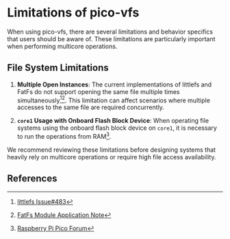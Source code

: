 # Limitations of pico-vfs

When using pico-vfs, there are several limitations and behavior specifics that users should be aware of. These limitations are particularly important when performing multicore operations.

## File System Limitations

1. **Multiple Open Instances**: The current implementations of littlefs and FatFs do not support opening the same file multiple times simultaneously[^1][^2]. This limitation can affect scenarios where multiple accesses to the same file are required concurrently.

2. **`core1` Usage with Onboard Flash Block Device**: When operating file systems using the onboard flash block device on `core1`, it is necessary to run the operations from RAM[^3].

We recommend reviewing these limitations before designing systems that heavily rely on multicore operations or require high file access availability.

## References

[^1]: [littlefs Issue#483](https://github.com/littlefs-project/littlefs/issues/483)
[^2]: [FatFs Module Application Note](http://elm-chan.org/fsw/ff/doc/appnote.html#dup)
[^3]: [Raspberry Pi Pico Forum](https://forums.raspberrypi.com/viewtopic.php?t=311709)
